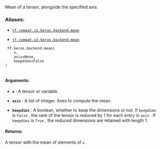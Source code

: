 Mean of a tensor, alongside the specified axis.



### Aliases:

- [ `tf.compat.v1.keras.backend.mean` ](/api_docs/python/tf/keras/backend/mean)

- [ `tf.compat.v2.keras.backend.mean` ](/api_docs/python/tf/keras/backend/mean)



```
 tf.keras.backend.mean(
    x,
    axis=None,
    keepdims=False
)
 
```



#### Arguments:

- **`x`** : A tensor or variable.

- **`axis`** : A list of integer. Axes to compute the mean.

- **`keepdims`** : A boolean, whether to keep the dimensions or not.
If  `keepdims`  is  `False` , the rank of the tensor is reduced
by 1 for each entry in  `axis` . If  `keepdims`  is  `True` ,
the reduced dimensions are retained with length 1.



#### Returns:
A tensor with the mean of elements of  `x` .

